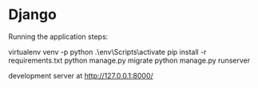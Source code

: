 # Django
 
 
 Running the application steps:

virtualenv venv -p python
.\env\Scripts\activate
pip install -r requirements.txt
python manage.py migrate
python manage.py runserver

development server at http://127.0.0.1:8000/

